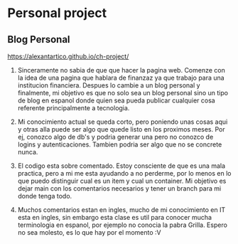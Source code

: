 # Personal project

## Blog Personal

https://alexantartico.github.io/ch-project/

1. Sinceramente no sabia de que que hacer la pagina web. Comenze con la idea de una pagina que hablara de finanzaz ya que trabajo para una institucion financiera. Despues lo cambie a un blog personal y finalmente, mi objetivo es que no solo sea un blog personal sino un tipo de blog en espanol donde quien sea pueda publicar cualquier cosa referente principalmente a tecnologia.

2. Mi conocimiento actual se queda corto, pero poniendo unas cosas aqui y otras alla puede ser algo que quede listo en los proximos meses. Por ej, conozco algo de db's y podria generar una pero no conozco de logins y autenticaciones. Tambien podria ser algo que no se concrete nunca.

3. El codigo esta sobre comentado. Estoy consciente de que es una mala practica, pero a mi me esta ayudando a no perderme, por lo menos en lo que puedo distinguir cual es un item y cual un container. Mi objetivo es dejar main con los comentarios necesarios y tener un branch para mi donde tenga todo.

4. Muchos comentarios estan en ingles, mucho de mi conocimiento en IT esta en ingles, sin embargo esta clase es util para conocer mucha terminologia en espanol, por ejemplo no conocia la pabra Grilla. Espero no sea molesto, es lo que hay por el momento :V